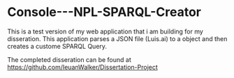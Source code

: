 # Console---NPL-SPARQL-Creator
This is a test version of my web application that i am building for my disseration. This application parses a JSON file (Luis.ai) to a object and then creates a custome SPARQL Query. 

The completed disseration can be found at https://github.com/IeuanWalker/Dissertation-Project

